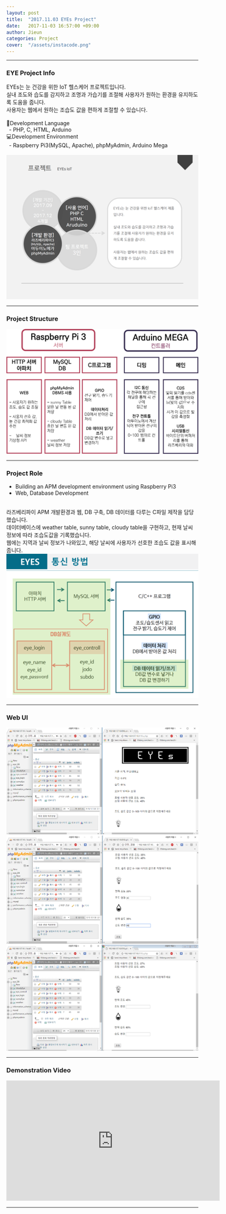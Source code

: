 ```yaml
---
layout: post
title:  "2017.11.03 EYEs Project"
date:   2017-11-03 16:57:00 +09:00
author: Jieun
categories: Project
cover:  "/assets/instacode.png"
---
```


<hr>

### EYE Project Info
EYEs는 눈 건강을 위한 IoT 헬스케어 프로젝트입니다.<br/>
실내 조도와 습도를 감지하고 조명과 가습기를 조절해 사용자가 원하는 환경을 유지하도록 도움을 줍니다.<br/>
사용자는 웹에서 원하는 조습도 값을 편하게 조절할 수 있습니다.<br/>
<br/>
📝Development Language<br/>
&ensp;- PHP, C, HTML, Arduino<br/>
💻Development Environment<br/>
&ensp;- Raspberry Pi3(MySQL, Apache), phpMyAdmin, Arduino Mega<br/>
<br/>
<img src="/assets/2017_EYEs_Project/EYEs_IoT_Info.png" title="EYE Project Info">

<hr>

### Project Structure
<img src="/assets/2017_EYEs_Project/EYE_PJT_Structure.png" title="EYE_PJT_Structure">

<hr>

### Project Role
- Building an APM development environment using Raspberry Pi3
- Web, Database Development
<br/>
라즈베리파이 APM 개발환경과 웹, DB 구축, DB 데이터를 다루는 C파일 제작을 담당했습니다.<br/>
데이터베이스에 weather table, sunny table, cloudy table을 구현하고, 현재 날씨 정보에 따라 조습도값을 기록했습니다.<br/>
웹에는 지역과 날씨 정보가 나와있고, 해당 날씨에 사용자가 선호한 조습도 값을 표시해줍니다.<br/>
<img src="/assets/2017_EYEs_Project/EYE_PJT_Structure2.png" title="EYE_PJT_Structure2">

<hr>

### Web UI
<img src="/assets/2017_EYEs_Project/webui_1.png" title="Ewebui_1">
<img src="/assets/2017_EYEs_Project/webui_2.png" title="Ewebui_2">
<img src="/assets/2017_EYEs_Project/webui_3.png" title="Ewebui_3">

<hr>

### Demonstration Video
<!-- <img src="/assets/2017_EYEs_Project/EYEs_Project_Image.jpg" title="EYEs Project Image"> -->
<iframe width="560" height="315" src="https://www.youtube.com/embed/iuisHTjsfdU?si=D1z_U9V6RqebTzFE" title="YouTube video player" frameborder="0" allow="accelerometer; autoplay; clipboard-write; encrypted-media; gyroscope; picture-in-picture; web-share" allowfullscreen></iframe>

<hr>
